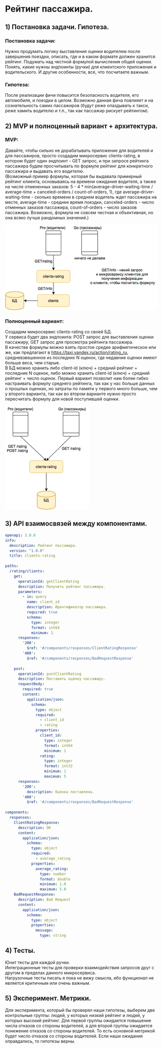 # Рейтинг пассажира.

## 1) Постановка задачи. Гипотеза.

### Постановка задачи: 
Нужно продумать логику выставления оценки водителем после завершения поездки, описать, где и в каком формате должен хранится рейтинг. Подумать над честной формулой вычисления общей оценки. Понять, какие нужны эндпоинты (ручки) для клиентского приложения и водительского. И другие особенности, все, что посчитаете важным.

### Гипотеза:
После реализации фичи повысится безопасность водителя, его автомобиля, и поездки в целом. Возможно данная фича повлияет и на сознательность самих пассажиров (будут реже опаздывать к такси, реже хамить водителю и т.п., так как пассажир рискует рейтингом).

## 2) MVP и полноценный вариант + архитектура.

### MVP: 
Давайте, чтобы сильно не дорабатывать приложение для водителей и для пассажиров, просто создадим микросервис clients-rating, в котором будет один эндпоинт - GET запрос, и при запросе рейтинга пассажира будем просчитывать по формуле рейтинг для конкретного пассажира и выдавать его водителю.  
(Возможный пример формулы, которая бы выдавала примерный рейтинг клиента, основываясь на времени ожидания водителя, а также на числе отмененных заказов: 5 - 4 * min(average-driver-waiting-time / average-time + canceled-orders / count-of-orders, 1), где average-driver-waiting-time - сколько времени в среднем водитель ждет пассажира на месте, average-time - среднее время поездки, canceled-orders - число отменных заказов пассажира, count-of-orders - число заказов пассажира. Возможно, формула не совсем честная и объективная, но она всяко лучше рандомных значений.)

![alt MVP](MVP.png "Title")

### Полноценный вариант: 
Создадим микросервис clients-rating со своей БД.  
У сервиса будет два эндпоинта:  POST запрос для выставления оценки пассажиру, GET запрос для просмотра рейтинга пассажира.  
В качестве формулы можно взять простое средее арифметическое или же, как предлагают в https://taxi.yandex.ru/action/rating_ru, средневзвешенное из последних N оценок, где недавние оценки имеют больше веса, чем старые.  
В БД можно хранить либо client-id (ключ) + средний рейтинг + последние N оценок, либо можно хранить client-id (ключ) + средний рейтинг + число оценок. Первый вариант позволит нам более гибко настраивать формулу среднего рейтинга, так как у нас больше данных о прошлых оценках, но затраты по памяти у первого много больше, чем у второго варианта, так как во втором варианте нужно просто пересчитать формулу для новой поступившей оценки. 

![alt prod](prod.png "Title")

## 3) API взаимосвязей между компонентами.

```yaml
openapi: 3.0.0
info:
  description: Рейтинг пассажира.
  version: "1.0.0"
  title: clients-rating

paths:
  /rating/clients:
    get:
      operationId: getClientRating
      description: Получить рейтинг пассажира.
      parameters:
        - in: query
          name: client_id
          description: Идентификатор пассажира.
          required: true
          schema:
            type: integer
            format: int64
            minimum: 1
      responses:
        '200':
          $ref: '#/components/responses/ClientRatingResponse'
        '400':
          $ref: '#/components/responses/BadRequestResponse'

    post:
      operationId: postClientRating
      description: Поставить оценку пассажиру.
      requestBody:
        required: true
        content:
          application/json:
            schema: 
              type: object
              required:
                - client_id
                - rating
              properties:
                client_id:
                  type: integer
                  format: int64
                  minimum: 1    
                rating:
                  type: integer
                  format: int32
                  minimum: 1
                  maximum: 5
      responses:
        '200':
          description: Оценка поставлена.
        '400':
          $ref: '#/components/responses/BadRequestResponse'

components:
  responses:
    ClientRatingResponse:
      description: OK
      content:
        application/json:
          schema: 
            type: object
            required:
              - average_rating
            properties:
              average_rating:
                type: number
                format: double
                minimum: 1.0
                maximum: 5.0
    BadRequestResponse:
      description: Bad Request
      content:
        application/json:
          schema: 
            type: object
            properties:
              message:
                type: string      
```

## 4) Тесты.

Юнит тесты для каждой ручки.  
Интеграционные тесты для проверки взаимодействия запросов друг с другом в пределах данного микросервиса.  
Нагрузочные тесты писать я пока не вижу смысла, ибо функционал не является критичным или очень важным.

## 5) Эксперимент. Метрики.

Для эксперимента, который бы проверял наши гипотезы, выберем две контрольные группы: людей, у которых низкий рейтинг и людей, у которых высокий рейтинг. Для первой группы ожидается повышение числа отказов со стороны водителей, а для второй группы ожидается понижение отказов со стороны водителей. То есть основной метрикой будет число отказов со стороны водителей. Если наши ожидания оправдались, то гипотезы верны.

